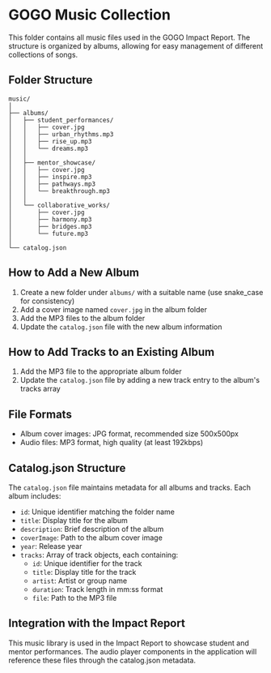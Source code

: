 # GOGO Music Collection

This folder contains all music files used in the GOGO Impact Report. The structure is organized by albums, allowing for easy management of different collections of songs.

## Folder Structure

```
music/
│
├── albums/
│   ├── student_performances/
│   │   ├── cover.jpg
│   │   ├── urban_rhythms.mp3
│   │   ├── rise_up.mp3
│   │   └── dreams.mp3
│   │
│   ├── mentor_showcase/
│   │   ├── cover.jpg
│   │   ├── inspire.mp3
│   │   ├── pathways.mp3
│   │   └── breakthrough.mp3
│   │
│   └── collaborative_works/
│       ├── cover.jpg
│       ├── harmony.mp3
│       ├── bridges.mp3
│       └── future.mp3
│
└── catalog.json
```

## How to Add a New Album

1. Create a new folder under `albums/` with a suitable name (use snake_case for consistency)
2. Add a cover image named `cover.jpg` in the album folder
3. Add the MP3 files to the album folder
4. Update the `catalog.json` file with the new album information

## How to Add Tracks to an Existing Album

1. Add the MP3 file to the appropriate album folder
2. Update the `catalog.json` file by adding a new track entry to the album's tracks array

## File Formats

- Album cover images: JPG format, recommended size 500x500px
- Audio files: MP3 format, high quality (at least 192kbps)

## Catalog.json Structure

The `catalog.json` file maintains metadata for all albums and tracks. Each album includes:

- `id`: Unique identifier matching the folder name
- `title`: Display title for the album
- `description`: Brief description of the album
- `coverImage`: Path to the album cover image
- `year`: Release year
- `tracks`: Array of track objects, each containing:
  - `id`: Unique identifier for the track
  - `title`: Display title for the track
  - `artist`: Artist or group name
  - `duration`: Track length in mm:ss format
  - `file`: Path to the MP3 file

## Integration with the Impact Report

This music library is used in the Impact Report to showcase student and mentor performances. The audio player components in the application will reference these files through the catalog.json metadata.
